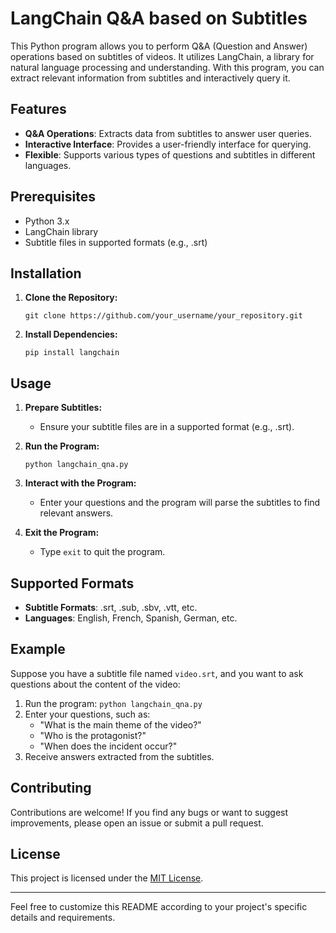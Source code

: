 # LangChain Q&A based on Subtitles

This Python program allows you to perform Q&A (Question and Answer) operations based on subtitles of videos. It utilizes LangChain, a library for natural language processing and understanding. With this program, you can extract relevant information from subtitles and interactively query it.

## Features

- **Q&A Operations**: Extracts data from subtitles to answer user queries.
- **Interactive Interface**: Provides a user-friendly interface for querying.
- **Flexible**: Supports various types of questions and subtitles in different languages.

## Prerequisites

- Python 3.x
- LangChain library
- Subtitle files in supported formats (e.g., .srt)

## Installation

1. **Clone the Repository:**
    ```
    git clone https://github.com/your_username/your_repository.git
    ```

2. **Install Dependencies:**
    ```
    pip install langchain
    ```

## Usage

1. **Prepare Subtitles:**
    - Ensure your subtitle files are in a supported format (e.g., .srt).
  
2. **Run the Program:**
    ```
    python langchain_qna.py
    ```
   
3. **Interact with the Program:**
    - Enter your questions and the program will parse the subtitles to find relevant answers.

4. **Exit the Program:**
    - Type `exit` to quit the program.

## Supported Formats

- **Subtitle Formats**: .srt, .sub, .sbv, .vtt, etc.
- **Languages**: English, French, Spanish, German, etc.

## Example

Suppose you have a subtitle file named `video.srt`, and you want to ask questions about the content of the video:

1. Run the program: `python langchain_qna.py`
2. Enter your questions, such as:
    - "What is the main theme of the video?"
    - "Who is the protagonist?"
    - "When does the incident occur?"
3. Receive answers extracted from the subtitles.

## Contributing

Contributions are welcome! If you find any bugs or want to suggest improvements, please open an issue or submit a pull request.

## License

This project is licensed under the [MIT License](LICENSE).

---
Feel free to customize this README according to your project's specific details and requirements.